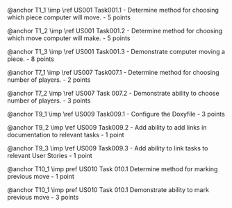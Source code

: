 @anchor T1_1 \imp \ref US001 Task001.1 - Determine method for choosing which piece computer will move. - 5 points

@anchor T1_2 \imp \ref US001 Task001.2 - Determine method for choosing which move computer will make. - 5 points

@anchor T1_3 \imp \ref US001 Task001.3 - Demonstrate computer moving a piece. - 8 points

@anchor T7_1 \imp \ref US007 Task007.1 - Determine method for choosing number of players. - 2 points

@anchor T7_2 \imp \ref US007 Task 007.2 - Demonstrate ability to choose number of players. - 3 points

@anchor T9_1 \imp \ref US009 Task009.1 - Configure the Doxyfile - 3 points

@anchor T9_2 \imp \ref US009 Task009.2 - Add ability to add links in documentation to relevant tasks - 1 point

@anchor T9_3 \imp \ref US009 Task009.3 - Add ability to link tasks to relevant User Stories - 1 point

@anchor T10_1 \imp pref US010 Task 010.1 Determine method for marking previous move - 1 point

@anchor T10_1 \imp pref US010 Task 010.1 Demonstrate ability to mark previous move - 3 points
